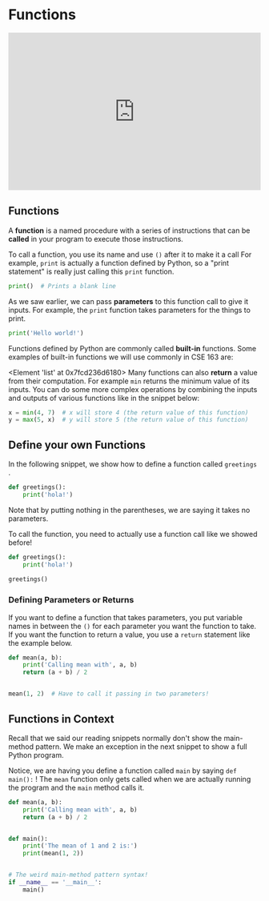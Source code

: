 # Functions

<div style="position: relative; padding-bottom: 62.5%; height: 0;">
    <iframe src="https://www.loom.com/share/03352627cdf844918fd5459a16bd5acc?sharedAppSource=personal_library" frameborder="0" webkitallowfullscreen mozallowfullscreen allowfullscreen style="position: absolute; top: 0; left: 0; width: 100%; height: 100%;"></iframe>
</div>

## Functions

A
**function**
is a named procedure with a series of instructions that can be
**called**
in your program to execute those instructions.

To call a function, you use its name and use
`()`
after it to make it a call For example,
`print`
is actually a function defined by Python, so a "print statement" is really just calling this
`print`
function.

```py
print()  # Prints a blank line
```

As we saw earlier, we can pass
**parameters**
to this function call to give it inputs. For example, the
`print`
function takes parameters for the things to print.

```py
print('Hello world!')
```

Functions defined by Python are commonly called
**built-in**
functions. Some examples of built-in functions we will use commonly in CSE 163 are:

<Element 'list' at 0x7fcd236d6180>
Many functions can also
**return**
a value from their computation. For example
`min`
returns the minimum value of its inputs. You can do some more complex operations by combining the inputs and outputs of various functions like in the snippet below:

```py
x = min(4, 7)  # x will store 4 (the return value of this function)
y = max(5, x)  # y will store 5 (the return value of this function)
```

## Define your own Functions

In the following snippet, we show how to define a function called
`greetings`
.

```py
def greetings():
    print('hola!')
```

Note that by putting nothing in the parentheses, we are saying it takes no parameters.

To call the function, you need to actually use a function call like we showed before!

```py
def greetings():
    print('hola!')
    
greetings()
```

### Defining Parameters or Returns

If you want to define a function that takes parameters, you put variable names in between the
`()`
for each parameter you want the function to take. If you want the function to return a value, you use a
`return`
statement like the example below.

```py
def mean(a, b):
    print('Calling mean with', a, b)
    return (a + b) / 2


mean(1, 2)  # Have to call it passing in two parameters!
```

## Functions in Context

Recall that we said our reading snippets normally don't show the main-method pattern. We make an exception in the next snippet to show a full Python program.

Notice, we are having you define a function called
`main`
by saying
`def main():`
! The
`mean`
function only gets called when we are actually running the program and the
`main`
method calls it.

```py
def mean(a, b):
    print('Calling mean with', a, b)
    return (a + b) / 2


def main():
    print('The mean of 1 and 2 is:')
    print(mean(1, 2))


# The weird main-method pattern syntax!
if __name__ == '__main__':
    main()
```



